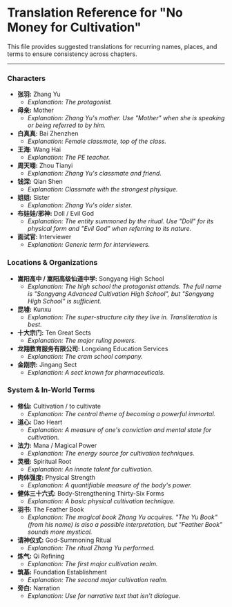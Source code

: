 # Translation Reference for "No Money for Cultivation"

This file provides suggested translations for recurring names, places, and terms to ensure consistency across chapters.

---
### Characters

*   **张羽:** Zhang Yu
    *   *Explanation: The protagonist.*
*   **母亲:** Mother
    *   *Explanation: Zhang Yu's mother. Use "Mother" when she is speaking or being referred to by him.*
*   **白真真:** Bai Zhenzhen
    *   *Explanation: Female classmate, top of the class.*
*   **王海:** Wang Hai
    *   *Explanation: The PE teacher.*
*   **周天翊:** Zhou Tianyi
    *   *Explanation: Zhang Yu's classmate and friend.*
*   **钱深:** Qian Shen
    *   *Explanation: Classmate with the strongest physique.*
*   **姐姐:** Sister
    *   *Explanation: Zhang Yu's older sister.*
*   **布娃娃/邪神:** Doll / Evil God
    *   *Explanation: The entity summoned by the ritual. Use "Doll" for its physical form and "Evil God" when referring to its nature.*
*   **面试官:** Interviewer
    *   *Explanation: Generic term for interviewers.*

### Locations & Organizations

*   **嵩阳高中 / 嵩阳高级仙道中学:** Songyang High School
    *   *Explanation: The high school the protagonist attends. The full name is "Songyang Advanced Cultivation High School", but "Songyang High School" is sufficient.*
*   **昆墟:** Kunxu
    *   *Explanation: The super-structure city they live in. Transliteration is best.*
*   **十大宗门:** Ten Great Sects
    *   *Explanation: The major ruling powers.*
*   **龙翔教育服务有限公司:** Longxiang Education Services
    *   *Explanation: The cram school company.*
*   **金刚宗:** Jingang Sect
    *   *Explanation: A sect known for pharmaceuticals.*

### System & In-World Terms

*   **修仙:** Cultivation / to cultivate
    *   *Explanation: The central theme of becoming a powerful immortal.*
*   **道心:** Dao Heart
    *   *Explanation: A measure of one's conviction and mental state for cultivation.*
*   **法力:** Mana / Magical Power
    *   *Explanation: The energy source for cultivation techniques.*
*   **灵根:** Spiritual Root
    *   *Explanation: An innate talent for cultivation.*
*   **肉体强度:** Physical Strength
    *   *Explanation: A quantifiable measure of the body's power.*
*   **健体三十六式:** Body-Strengthening Thirty-Six Forms
    *   *Explanation: A basic physical cultivation technique.*
*   **羽书:** The Feather Book
    *   *Explanation: The magical book Zhang Yu acquires. "The Yu Book" (from his name) is also a possible interpretation, but "Feather Book" sounds more mystical.*
*   **请神仪式:** God-Summoning Ritual
    *   *Explanation: The ritual Zhang Yu performed.*
*   **炼气:** Qi Refining
    *   *Explanation: The first major cultivation realm.*
*   **筑基:** Foundation Establishment
    *   *Explanation: The second major cultivation realm.*
*   **旁白:** Narration
    *   *Explanation: Use for narrative text that isn't dialogue.* 